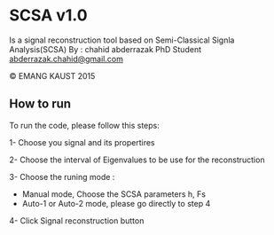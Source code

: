 # SCSA v1.0
Is a signal reconstruction tool based on Semi-Classical Signla Analysis(SCSA)
By : chahid abderrazak PhD Student        
abderrazak.chahid@gmail.com

© EMANG  KAUST 2015      

## How to run
To run the code, please follow this steps:

1- Choose you signal and its propertires 

2- Choose the interval of   Eigenvalues to be use for the reconstruction

3- Choose the runing mode :
* Manual mode, Choose the  SCSA parameters h, Fs 
* Auto-1 or Auto-2 mode, please go directly to step 4
       
4-   Click Signal reconstruction button


